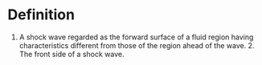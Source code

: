 # Definition

1.  A shock wave regarded as the forward surface of a fluid region
    having characteristics different from those of the region ahead of
    the wave. 2. The front side of a shock wave.
